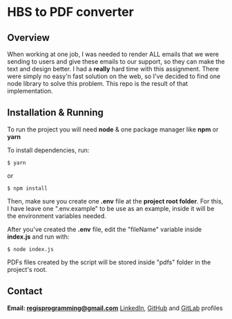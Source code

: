 # HBS to PDF converter
  
## Overview 
 When working at one job, I was needed to render ALL emails that we were sending to users and
give these emails to our support, so they can make the text and design better. 
 I had a **really** hard time with this assignment. There were simply no easy'n fast solution on the web,
so I've decided to find one node library to solve this problem. 
 This repo is the result of that implementation.

## Installation & Running  
To run the project you will need **node** & one package manager like **npm** or **yarn**

To install dependencies, run:
```shell
$ yarn
```
or

```shell
$ npm install
```

Then, make sure you create one **.env** file at the **project root folder**. For this, I have leave one ".env.example" to be use as an example, inside it will be the environment variables needed.

After you've created the **.env** file, edit the "fileName" variable inside **index.js** and run with:
```shell
$ node index.js
```

PDFs files created by the script will be stored inside "pdfs" folder in the project's root.

## Contact
**Email: regisprogramming@gmail.com**
[LinkedIn](https://www.linkedin.com/in/regissfaria/), [GitHub](https://github.com/regisfaria) and [GitLab](https://gitlab.com/regisfaria) profiles


